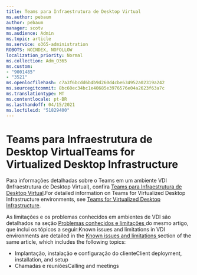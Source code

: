 ```yaml
---
title: Teams para Infraestrutura de Desktop Virtual
ms.author: pebaum
author: pebaum
manager: scotv
ms.audience: Admin
ms.topic: article
ms.service: o365-administration
ROBOTS: NOINDEX, NOFOLLOW
localization_priority: Normal
ms.collection: Adm_O365
ms.custom:
- "9001485"
- "3521"
ms.openlocfilehash: c7a3f6bcdd6b4b9d260d4cbe634952a02319a242
ms.sourcegitcommit: 8bc60ec34bc1e40685e3976576e04a2623f63a7c
ms.translationtype: MT
ms.contentlocale: pt-BR
ms.lasthandoff: 04/15/2021
ms.locfileid: "51829400"
---
```

# <a name="teams-for-virtualized-desktop-infrastructure"></a><span data-ttu-id="ca220-102">Teams para Infraestrutura de Desktop Virtual</span><span class="sxs-lookup"><span data-stu-id="ca220-102">Teams for Virtualized Desktop Infrastructure</span></span>

<span data-ttu-id="ca220-103">Para informações detalhadas sobre o Teams em um ambiente VDI (Infraestrutura de Desktop Virtual), confira [Teams para Infraestrutura de Desktop Virtual](https://docs.microsoft.com/microsoftteams/teams-for-vdi).</span><span class="sxs-lookup"><span data-stu-id="ca220-103">For detailed information on Teams for Virtualized Desktop Infrastructure environments, see [Teams for Virtualized Desktop Infrastructure](https://docs.microsoft.com/microsoftteams/teams-for-vdi).</span></span>

<span data-ttu-id="ca220-104">As limitações e os problemas conhecidos em ambientes de VDI são detalhados na seção [Problemas conhecidos e limitações ](https://docs.microsoft.com/microsoftteams/teams-for-vdi#known-issues-and-limitations) do mesmo artigo, que inclui os tópicos a seguir:</span><span class="sxs-lookup"><span data-stu-id="ca220-104">Known issues and limitations in VDI environments are detailed in the [Known issues and limitations ](https://docs.microsoft.com/microsoftteams/teams-for-vdi#known-issues-and-limitations) section of the same article, which includes the following topics:</span></span>
 - <span data-ttu-id="ca220-105">Implantação, instalação e configuração do cliente</span><span class="sxs-lookup"><span data-stu-id="ca220-105">Client deployment, installation, and setup</span></span>
 - <span data-ttu-id="ca220-106">Chamadas e reuniões</span><span class="sxs-lookup"><span data-stu-id="ca220-106">Calling and meetings</span></span>